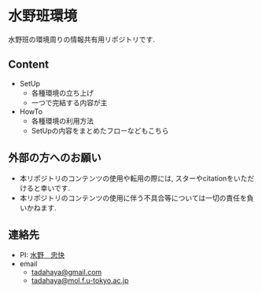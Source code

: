 # 水野班環境
水野班の環境周りの情報共有用リポジトリです.  

## Content
- SetUp  
    - 各種環境の立ち上げ  
    - 一つで完結する内容が主  
- HowTo  
    - 各種環境の利用方法  
    - SetUpの内容をまとめたフローなどもこちら  

## 外部の方へのお願い
- 本リポジトリのコンテンツの使用や転用の際には, スターやcitationをいただけると幸いです.  
- 本リポジトリのコンテンツの使用に伴う不具合等については一切の責任を負いかねます.  

## 連絡先
- PI: [水野　忠快](https://github.com/tadahayamiz)  
- email  
    - tadahaya@gmail.com  
    - tadahaya@mol.f.u-tokyo.ac.jp  
